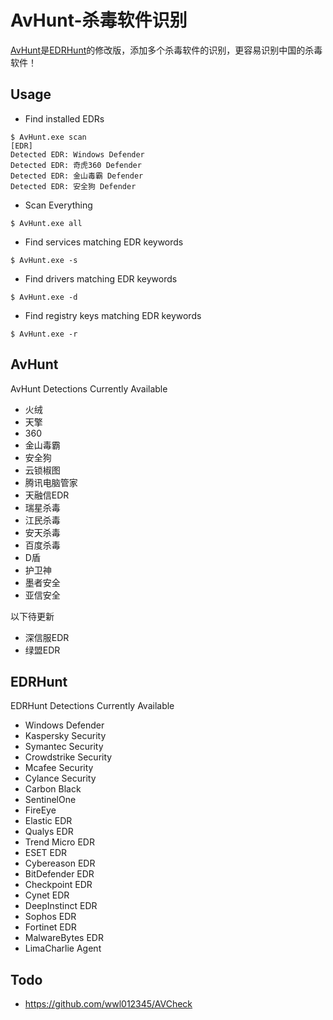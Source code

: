 # AvHunt-杀毒软件识别
[AvHunt](https://github.com/Goqi/AvHunt)是[EDRHunt](https://github.com/FourCoreLabs/EDRHunt)的修改版，添加多个杀毒软件的识别，更容易识别中国的杀毒软件！

## Usage

- Find installed EDRs

```
$ AvHunt.exe scan
[EDR]
Detected EDR: Windows Defender
Detected EDR: 奇虎360 Defender
Detected EDR: 金山毒霸 Defender
Detected EDR: 安全狗 Defender
```

- Scan Everything

```
$ AvHunt.exe all
```

- Find services matching EDR keywords

```
$ AvHunt.exe -s
```

- Find drivers matching EDR keywords

```
$ AvHunt.exe -d
```

- Find registry keys matching EDR keywords

```
$ AvHunt.exe -r
```

## AvHunt

AvHunt Detections Currently Available

- 火绒
- 天擎
- 360
- 金山毒霸
- 安全狗
- 云锁椒图
- 腾讯电脑管家
- 天融信EDR
- 瑞星杀毒
- 江民杀毒
- 安天杀毒
- 百度杀毒
- D盾
- 护卫神
- 墨者安全
- 亚信安全

以下待更新

- 深信服EDR
- 绿盟EDR

## EDRHunt

EDRHunt Detections Currently Available

- Windows Defender
- Kaspersky Security
- Symantec Security
- Crowdstrike Security
- Mcafee Security
- Cylance Security
- Carbon Black
- SentinelOne
- FireEye
- Elastic EDR
- Qualys EDR
- Trend Micro EDR
- ESET EDR
- Cybereason EDR
- BitDefender EDR
- Checkpoint EDR
- Cynet EDR
- DeepInstinct EDR
- Sophos EDR
- Fortinet EDR
- MalwareBytes EDR
- LimaCharlie Agent

## Todo

- https://github.com/wwl012345/AVCheck